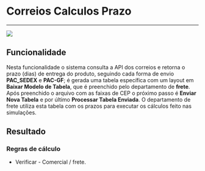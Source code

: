 # Correios Calculos Prazo

---

![](http://developers.connectparts.com.br/imagens/CorreiosCalculosPrazo01.png)

## Funcionalidade

Nesta funcionalidade o sistema consulta a API dos correios e retorna o prazo (dias) de entrega do produto, seguindo cada forma de envio **PAC_SEDEX** e **PAC-GF**; é gerada uma tabela específica com um layout em **Baixar Modelo de Tabela**, que é preenchido pelo departamento de **frete**. Após preenchido o arquivo com as faixas de CEP o próximo passo é **Enviar Nova Tabela** e por último **Processar Tabela Enviada**.
O departamento de frete utiliza esta tabela com os prazos para executar os cálculos feito nas simulações.

## Resultado


### Regras de cálculo

* Verificar - Comercial / frete.
